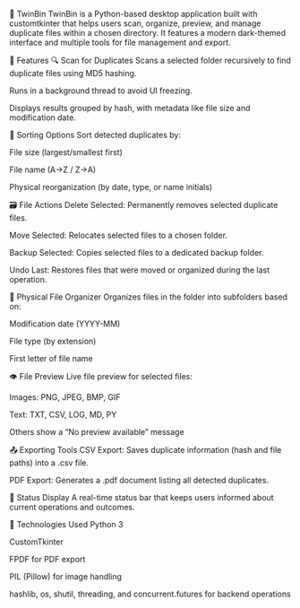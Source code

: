 🔁 TwinBin
TwinBin is a Python-based desktop application built with customtkinter that helps users scan, organize, preview, and manage duplicate files within a chosen directory. It features a modern dark-themed interface and multiple tools for file management and export.

🧰 Features
🔍 Scan for Duplicates
Scans a selected folder recursively to find duplicate files using MD5 hashing.

Runs in a background thread to avoid UI freezing.

Displays results grouped by hash, with metadata like file size and modification date.

🧠 Sorting Options
Sort detected duplicates by:

File size (largest/smallest first)

File name (A→Z / Z→A)

Physical reorganization (by date, type, or name initials)

🗃️ File Actions
Delete Selected: Permanently removes selected duplicate files.

Move Selected: Relocates selected files to a chosen folder.

Backup Selected: Copies selected files to a dedicated backup folder.

Undo Last: Restores files that were moved or organized during the last operation.

📂 Physical File Organizer
Organizes files in the folder into subfolders based on:

Modification date (YYYY-MM)

File type (by extension)

First letter of file name

👁️ File Preview
Live file preview for selected files:

Images: PNG, JPEG, BMP, GIF

Text: TXT, CSV, LOG, MD, PY

Others show a “No preview available” message

📤 Exporting Tools
CSV Export: Saves duplicate information (hash and file paths) into a .csv file.

PDF Export: Generates a .pdf document listing all detected duplicates.

🧾 Status Display
A real-time status bar that keeps users informed about current operations and outcomes.

🧱 Technologies Used
Python 3

CustomTkinter

FPDF for PDF export

PIL (Pillow) for image handling

hashlib, os, shutil, threading, and concurrent.futures for backend operations



















